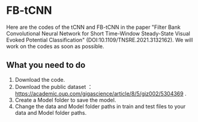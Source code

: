 # FB-tCNN
Here are the codes of the tCNN and FB-tCNN in the paper "Filter Bank Convolutional Neural Network for Short Time-Window Steady-State Visual Evoked Potential Classification" (DOI:10.1109/TNSRE.2021.3132162). We will work on the codes as soon as possible.
## What you need to do
1. Download the code.
2. Download the public dataset ：https://academic.oup.com/gigascience/article/8/5/giz002/5304369 .
3. Create a Model folder to save the model.
4. Change the data and Model folder paths in train and test files to your data and Model folder paths.


